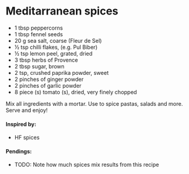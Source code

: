 # Meditarranean spices

* 1 tbsp peppercorns
* 1 tbsp fennel seeds
* 20 g sea salt, coarse (Fleur de Sel)
* ½ tsp chilli flakes, (e.g. Pul Biber)
* ½ tsp lemon peel, grated, dried
* 3 tbsp herbs of Provence
* 2 tbsp sugar, brown
* 2 tsp, crushed paprika powder, sweet
* 2 pinches of ginger powder
* 2 pinches of garlic powder
* 8 piece (s) tomato (s), dried, very finely chopped

Mix all ingredients with a mortar. Use to spice pastas, salads and more. Serve and enjoy!

#### Inspired by: 
* HF spices

#### Pendings: 
* TODO: Note how much spices mix results from this recipe
